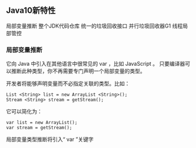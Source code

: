 
## Java10新特性

  局部变量推断
  整个JDK代码仓库
  统一的垃圾回收接口
  并行垃圾回收器G1
  线程局部管控
  
  
### 局部变量推断

它向 Java 中引入在其他语言中很常见的  var ，比如 JavaScript 。
只要编译器可以推断此种类型，你不再需要专门声明一个局部变量的类型。

开发者将能够声明变量而不必指定关联的类型。比如：

    List <String> list = new ArrayList <String>();
    Stream <String> stream = getStream();

它可以简化为：

    var list = new ArrayList();
    var stream = getStream();
  
局部变量类型推断将引入“ var ”关键字
  

